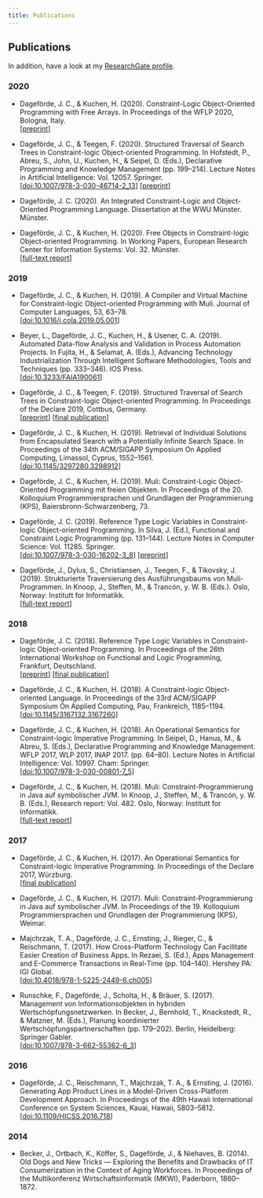 ```yaml
---
title: Publications
---
```


## Publications

In addition, have a look at my [ResearchGate profile](https://www.researchgate.net/profile/Jan_Dagefoerde).

### 2020

* Dageförde, J. C., & Kuchen, H. (2020). Constraint-Logic Object-Oriented Programming with Free Arrays. In Proceedings of the WFLP 2020, Bologna, Italy.  
  \[[preprint](https://arxiv.org/abs/2008.13460)]

* Dageförde, J. C., & Teegen, F. (2020). Structured Traversal of Search Trees in Constraint-logic Object-oriented Programming. In Hofstedt, P., Abreu, S., John, U., Kuchen, H., & Seipel, D. (Eds.), Declarative Programming and Knowledge Management (pp. 199–214). Lecture Notes in Artificial Intelligence: Vol. 12057. Springer.   
  \[[doi:10.1007/978-3-030-46714-2_13](https://doi.org/10.1007/978-3-030-46714-2_13)] \[[preprint](https://arxiv.org/abs/1908.10264)]

* Dageförde, J. C. (2020). An Integrated Constraint-Logic and Object-Oriented Programming Language. Dissertation at the WWU Münster. Münster.

* Dageförde, J. C., & Kuchen, H. (2020). Free Objects in Constraint-logic Object-oriented Programming. In Working Papers, European Research Center for Information Systems: Vol. 32. Münster.  
  \[[full-text report](https://www.ercis.org/sites/ercis/files/structure/network/research/ercis-working-papers/ercis_wp_32.pdf)]
 


### 2019

* Dageförde, J. C., & Kuchen, H. (2019). A Compiler and Virtual Machine for Constraint-logic Object-oriented Programming with Muli. Journal of Computer Languages, 53, 63–78.  
  \[[doi:10.1016/j.cola.2019.05.001](https://doi.org/10.1016/j.cola.2019.05.001)]


* Beyer, L., Dageförde, J. C., Kuchen, H., & Usener, C. A. (2019). Automated Data-flow Analysis and Validation in Process Automation Projects. In Fujita, H., & Selamat, A. (Eds.), Advancing Technology Industrialization Through Intelligent Software Methodologies, Tools and Techniques (pp. 333–346). IOS Press.  
  \[[doi:10.3233/FAIA190061](https://doi.org/10.3233/FAIA190061)]


* Dageförde, J. C., & Teegen, F. (2019). Structured Traversal of Search Trees in Constraint-logic Object-oriented Programming. In Proceedings of the Declare 2019, Cottbus, Germany.   
   \[[preprint](https://arxiv.org/abs/1908.10264)] \[[final publication](https://doi.org/10.1007/978-3-030-46714-2_13)]

* Dageförde, J. C., & Kuchen, H. (2019). Retrieval of Individual Solutions from Encapsulated Search with a Potentially Infinite Search Space. In Proceedings of the 34th ACM/SIGAPP Symposium On Applied Computing, Limassol, Cyprus, 1552–1561.  
  \[[doi:10.1145/3297280.3298912](https://doi.org/10.1145/3297280.3298912)]

* Dageförde, J. C., & Kuchen, H. (2019). Muli: Constraint-Logic Object-Oriented Programming mit freien Objekten. In Proceedings of the 20. Kolloquium Programmiersprachen und Grundlagen der Programmierung (KPS), Baiersbronn-Schwarzenberg, 73.

* Dageförde, J. C. (2019). Reference Type Logic Variables in Constraint-logic Object-oriented Programming. In Silva, J. (Ed.), Functional and Constraint Logic Programming (pp. 131–144). Lecture Notes in Computer Science: Vol. 11285. Springer.  
 \[[doi:10.1007/978-3-030-16202-3_8](https://doi.org/10.1007/978-3-030-16202-3_8)] \[[preprint](https://arxiv.org/abs/1808.08185)] 

* Dageförde, J., Dylus, S., Christiansen, J., Teegen, F., & Tikovsky, J. (2019). Strukturierte Traversierung des Ausführungsbaums von Muli-Programmen. In Knoop, J., Steffen, M., & Trancón, y. W. B. (Eds.). Oslo, Norway: Institutt for Informatikk.  
  \[[full-text report](https://www.duo.uio.no/handle/10852/72477)]


### 2018

* Dageförde, J. C. (2018). Reference Type Logic Variables in Constraint-logic Object-oriented Programming. In Proceedings of the 26th International Workshop on Functional and Logic Programming, Frankfurt, Deutschland.  
  \[[preprint](https://arxiv.org/abs/1808.08185)] \[[final publication](https://doi.org/10.1007/978-3-030-16202-3_8)]

* Dageförde, J. C., & Kuchen, H. (2018). A Constraint-logic Object-oriented Language. In Proceedings of the 33rd ACM/SIGAPP Symposium On Applied Computing, Pau, Frankreich, 1185–1194.  
  \[[doi:10.1145/3167132.3167260](https://doi.org/10.1145/3167132.3167260)]

* Dageförde, J. C., & Kuchen, H. (2018). An Operational Semantics for Constraint-logic Imperative Programming. In Seipel, D., Hanus, M., & Abreu, S. (Eds.), Declarative Programming and Knowledge Management. WFLP 2017, WLP 2017, INAP 2017. (pp. 64–80). Lecture Notes in Artificial Intelligence: Vol. 10997. Cham: Springer.  
  \[[doi:10.1007/978-3-030-00801-7_5](https://doi.org/10.1007/978-3-030-00801-7_5)]

* Dageförde, J. C., & Kuchen, H. (2018). Muli: Constraint-Programmierung in Java auf symbolischer JVM. In Knoop, J., Steffen, M., & Trancón, y. W. B. (Eds.), Research report: Vol. 482. Oslo, Norway: Institutt for Informatikk.  
  \[[full-text report](http://urn.nb.no/URN:NBN:no-65294)]

### 2017

* Dageförde, J. C., & Kuchen, H. (2017). An Operational Semantics for Constraint-logic Imperative Programming. In Proceedings of the Declare 2017, Würzburg.  
  \[[final publication](https://doi.org/10.1007/978-3-030-00801-7_5)]

* Dageförde, J. C., & Kuchen, H. (2017). Muli: Constraint-Programmierung in Java auf symbolischer JVM. In Proceedings of the 19. Kolloquium Programmiersprachen und Grundlagen der Programmierung (KPS), Weimar.

* Majchrzak, T. A., Dageförde, J. C., Ernsting, J., Rieger, C., & Reischmann, T. (2017). How Cross-Platform Technology Can Facilitate Easier Creation of Business Apps. In Rezaei, S. (Ed.), Apps Management and E-Commerce Transactions in Real-Time (pp. 104–140). Hershey PA: IGI Global.  
  \[[doi:10.4018/978-1-5225-2449-6.ch005](https://doi.org/10.4018/978-1-5225-2449-6.ch005)]

* Runschke, F., Dageförde, J., Scholta, H., & Bräuer, S. (2017). Management von Informationsobjekten in hybriden Wertschöpfungsnetzwerken. In Becker, J., Bernhold, T., Knackstedt, R., & Matzner, M. (Eds.), Planung koordinierter Wertschöpfungspartnerschaften (pp. 179–202). Berlin, Heidelberg: Springer Gabler.  
  \[[doi:10.1007/978-3-662-55362-6_3](https://doi.org/10.1007/978-3-662-55362-6_3)]

### 2016


* Dageförde, J. C., Reischmann, T., Majchrzak, T. A., & Ernsting, J. (2016). Generating App Product Lines in a Model-Driven Cross-Platform Development Approach. In Proceedings of the 49th Hawaii International Conference on System Sciences, Kauai, Hawaii, 5803–5812.  
   \[[doi:10.1109/HICSS.2016.718](https://doi.org/10.1109/HICSS.2016.718)]


### 2014

* Becker, J., Ortbach, K., Köffer, S., Dageförde, J., & Niehaves, B. (2014). Old Dogs and New Tricks — Exploring the Benefits and Drawbacks of IT Consumerization in the Context of Aging Workforces. In Proceedings of the Multikonferenz Wirtschaftsinformatik (MKWI), Paderborn, 1860–1872.

